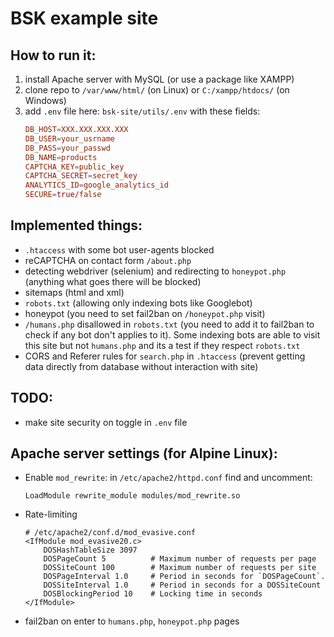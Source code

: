 # BSK example site 



## How to run it:
1. install Apache server with MySQL (or use a package like XAMPP)
2. clone repo to `/var/www/html/` (on Linux) or `C:/xampp/htdocs/` (on Windows)
3. add `.env` file here: `bsk-site/utils/.env` with these fields:
    ```toml
    DB_HOST=XXX.XXX.XXX.XXX
    DB_USER=your_usrname
    DB_PASS=your_passwd
    DB_NAME=products
    CAPTCHA_KEY=public_key
    CAPTCHA_SECRET=secret_key
    ANALYTICS_ID=google_analytics_id
    SECURE=true/false
    ```

## Implemented things:
- `.htaccess` with some bot user-agents blocked
- reCAPTCHA on contact form `/about.php`
- detecting webdriver (selenium) and redirecting to `honeypot.php` (anything what goes there will be blocked)
- sitemaps (html and xml)
- `robots.txt` (allowing only indexing bots like Googlebot)
- honeypot (you need to set fail2ban on `/honeypot.php` visit)
- `/humans.php` disallowed in `robots.txt` (you need to add it to fail2ban to check if any bot don't applies to it). Some indexing bots are able to visit this site but not `humans.php` and its a test if they respect `robots.txt`
- CORS and Referer rules for `search.php` in `.htaccess` (prevent getting data directly from database without interaction with site)

## TODO:
- make site security on toggle in `.env` file

## Apache server settings (for Alpine Linux):
- Enable `mod_rewrite`: in `/etc/apache2/httpd.conf` find and uncomment:

    `LoadModule rewrite_module modules/mod_rewrite.so`

- Rate-limiting
    ```
    # /etc/apache2/conf.d/mod_evasive.conf
    <IfModule mod_evasive20.c>
        DOSHashTableSize 3097
        DOSPageCount 5          # Maximum number of requests per page
        DOSSiteCount 100        # Maximum number of requests per site
        DOSPageInterval 1.0     # Period in seconds for `DOSPageCount`.
        DOSSiteInterval 1.0     # Period in seconds for a DOSSiteCount
        DOSBlockingPeriod 10    # Locking time in seconds
    </IfModule>
    ```

- fail2ban on enter to `humans.php`, `honeypot.php` pages